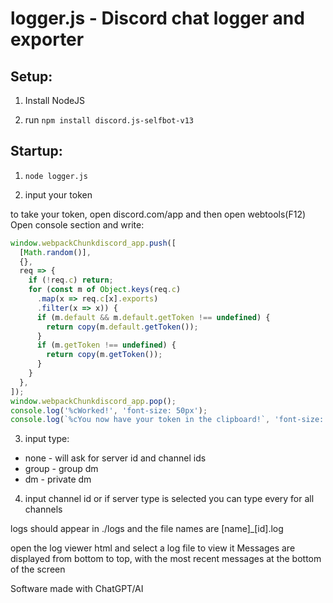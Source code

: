 # logger.js - Discord chat logger and exporter

## Setup:

1. Install NodeJS

2. run `npm install discord.js-selfbot-v13`

## Startup:

1. `node logger.js`

2. input your token

to take your token, open discord.com/app and then open webtools(F12)
Open console section and write:
```javascript
window.webpackChunkdiscord_app.push([
  [Math.random()],
  {},
  req => {
    if (!req.c) return;
    for (const m of Object.keys(req.c)
      .map(x => req.c[x].exports)
      .filter(x => x)) {
      if (m.default && m.default.getToken !== undefined) {
        return copy(m.default.getToken());
      }
      if (m.getToken !== undefined) {
        return copy(m.getToken());
      }
    }
  },
]);
window.webpackChunkdiscord_app.pop();
console.log('%cWorked!', 'font-size: 50px');
console.log(`%cYou now have your token in the clipboard!`, 'font-size: 16px');
```
3. input type:

- none - will ask for server id and channel ids
- group - group dm
- dm - private dm

4. input channel id or if server type is selected you can type every for all channels

logs should appear in ./logs and the file names are [name]_[id].log

open the log viewer html and select a log file to view it
Messages are displayed from bottom to top, with the most recent messages at the bottom of the screen

Software made with ChatGPT/AI